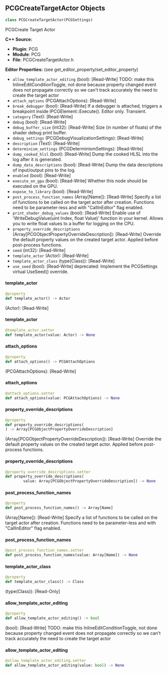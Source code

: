 ## PCGCreateTargetActor Objects

```python
class PCGCreateTargetActor(PCGSettings)
```

PCGCreate Target Actor

**C++ Source:**

- **Plugin**: PCG
- **Module**: PCG
- **File**: PCGCreateTargetActor.h

**Editor Properties:** (see get_editor_property/set_editor_property)

- ``allow_template_actor_editing`` (bool):  [Read-Write] TODO: make this InlineEditConditionToggle, not done because property changed event does not propagate correctly so we can't track accurately the need to create the target actor
- ``attach_options`` (PCGAttachOptions):  [Read-Write]
- ``break_debugger`` (bool):  [Read-Write] If a debugger is attached, triggers a breakpoint inside IPCGElement::Execute(). Editor only. Transient.
- ``category`` (Text):  [Read-Write]
- ``debug`` (bool):  [Read-Write]
- ``debug_buffer_size`` (int32):  [Read-Write] Size (in number of floats) of the shader debug print buffer.
- ``debug_settings`` (PCGDebugVisualizationSettings):  [Read-Write]
- ``description`` (Text):  [Read-Write]
- ``determinism_settings`` (PCGDeterminismSettings):  [Read-Write]
- ``dump_cooked_hlsl`` (bool):  [Read-Write] Dump the cooked HLSL into the log after it is generated.
- ``dump_data_descriptions`` (bool):  [Read-Write] Dump the data descriptions of input/output pins to the log.
- ``enabled`` (bool):  [Read-Write]
- ``execute_on_gpu`` (bool):  [Read-Write] Whether this node should be executed on the GPU.
- ``expose_to_library`` (bool):  [Read-Write]
- ``post_process_function_names`` (Array[Name]):  [Read-Write] Specify a list of functions to be called on the target actor after creation. Functions need to be parameter-less and with "CallInEditor" flag enabled.
- ``print_shader_debug_values`` (bool):  [Read-Write] Enable use of 'WriteDebugValue(uint Index, float Value)' function in your kernel. Allows you to write float values to a buffer for logging on the CPU.
- ``property_override_descriptions`` (Array[PCGObjectPropertyOverrideDescription]):  [Read-Write] Override the default property values on the created target actor. Applied before post-process functions.
- ``seed`` (int32):  [Read-Write]
- ``template_actor`` (Actor):  [Read-Write]
- ``template_actor_class`` (type(Class)):  [Read-Write]
- ``use_seed`` (bool):  [Read-Write]
  deprecated: Implement the PCGSettings virtual UseSeed() override.

<a id="unreal.PCGCreateTargetActor.template_actor"></a>

#### template_actor

```python
@property
def template_actor() -> Actor
```

(Actor):  [Read-Write]

<a id="unreal.PCGCreateTargetActor.template_actor"></a>

#### template_actor

```python
@template_actor.setter
def template_actor(value: Actor) -> None
```

<a id="unreal.PCGCreateTargetActor.attach_options"></a>

#### attach_options

```python
@property
def attach_options() -> PCGAttachOptions
```

(PCGAttachOptions):  [Read-Write]

<a id="unreal.PCGCreateTargetActor.attach_options"></a>

#### attach_options

```python
@attach_options.setter
def attach_options(value: PCGAttachOptions) -> None
```

<a id="unreal.PCGCreateTargetActor.property_override_descriptions"></a>

#### property_override_descriptions

```python
@property
def property_override_descriptions(
) -> Array[PCGObjectPropertyOverrideDescription]
```

(Array[PCGObjectPropertyOverrideDescription]):  [Read-Write] Override the default property values on the created target actor. Applied before post-process functions.

<a id="unreal.PCGCreateTargetActor.property_override_descriptions"></a>

#### property_override_descriptions

```python
@property_override_descriptions.setter
def property_override_descriptions(
        value: Array[PCGObjectPropertyOverrideDescription]) -> None
```

<a id="unreal.PCGCreateTargetActor.post_process_function_names"></a>

#### post_process_function_names

```python
@property
def post_process_function_names() -> Array[Name]
```

(Array[Name]):  [Read-Write] Specify a list of functions to be called on the target actor after creation. Functions need to be parameter-less and with "CallInEditor" flag enabled.

<a id="unreal.PCGCreateTargetActor.post_process_function_names"></a>

#### post_process_function_names

```python
@post_process_function_names.setter
def post_process_function_names(value: Array[Name]) -> None
```

<a id="unreal.PCGCreateTargetActor.template_actor_class"></a>

#### template_actor_class

```python
@property
def template_actor_class() -> Class
```

(type(Class)):  [Read-Only]

<a id="unreal.PCGCreateTargetActor.allow_template_actor_editing"></a>

#### allow_template_actor_editing

```python
@property
def allow_template_actor_editing() -> bool
```

(bool):  [Read-Write] TODO: make this InlineEditConditionToggle, not done because property changed event does not propagate correctly so we can't track accurately the need to create the target actor

<a id="unreal.PCGCreateTargetActor.allow_template_actor_editing"></a>

#### allow_template_actor_editing

```python
@allow_template_actor_editing.setter
def allow_template_actor_editing(value: bool) -> None
```

<a id="unreal.PCGDataFromActorSettings"></a>